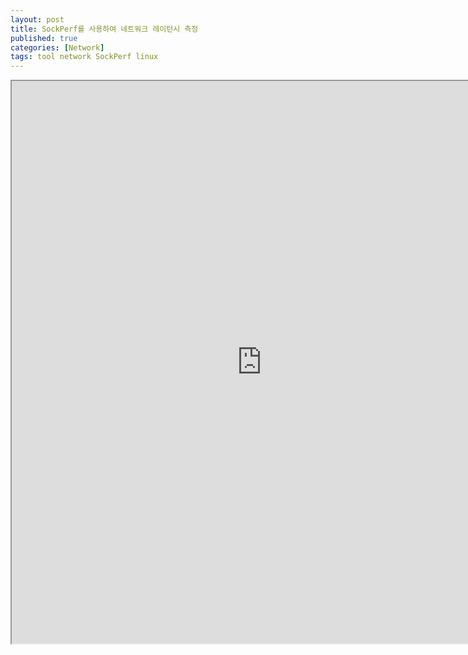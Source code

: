 ```yaml
---
layout: post
title: SockPerf를 사용하여 네트워크 레이턴시 측정
published: true
categories: [Network]
tags: tool network SockPerf linux
---
```

<iframe width="800" height="900" src="https://docs.google.com/document/d/e/2PACX-1vTauN3vH1LIypytBkSA-aR4tkadWoQ5gHJmnCVDqJTm9lrdpXa31K7bwiBAjwEbag9_4ceT6erhLT9R/pub?embedded=true"></iframe>  
    
